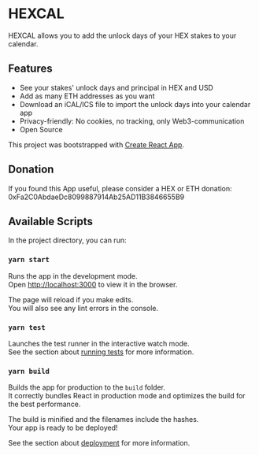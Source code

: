 # HEXCAL

HEXCAL allows you to add the unlock days of your HEX stakes to your calendar.

## Features

 * See your stakes' unlock days and principal in HEX and USD
 * Add as many ETH addresses as you want</li>
 * Download an iCAL/ICS file to import the unlock days into your calendar app
 * Privacy-friendly: No cookies, no tracking, only Web3-communication
 * Open Source

This project was bootstrapped with [Create React App](https://github.com/facebook/create-react-app).

## Donation

If you found this App useful, please consider a HEX or ETH donation: 0xFa2C0AbdaeDc8099887914Ab25AD11B3846655B9

## Available Scripts

In the project directory, you can run:

### `yarn start`

Runs the app in the development mode.<br />
Open [http://localhost:3000](http://localhost:3000) to view it in the browser.

The page will reload if you make edits.<br />
You will also see any lint errors in the console.

### `yarn test`

Launches the test runner in the interactive watch mode.<br />
See the section about [running tests](https://facebook.github.io/create-react-app/docs/running-tests) for more information.

### `yarn build`

Builds the app for production to the `build` folder.<br />
It correctly bundles React in production mode and optimizes the build for the best performance.

The build is minified and the filenames include the hashes.<br />
Your app is ready to be deployed!

See the section about [deployment](https://facebook.github.io/create-react-app/docs/deployment) for more information.
